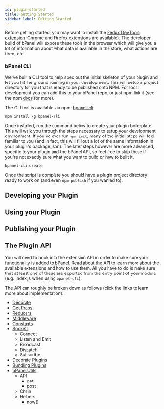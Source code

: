 ```yaml
---
id: plugin-started
title: Getting Started
sidebar_label: Getting Started
---
```


Before getting started, you may want to install the [Redux DevTools extension](https://github.com/zalmoxisus/redux-devtools-extension) (Chrome and Firefox extensions are available). The developer build of bPanel will expose these tools in the browser which will give you a lot of information about what data is available in the store, what actions are fired, etc.

### bPanel CLI
We've built a CLI tool to help spec out the initial skeleton of your plugin and let you hit the ground running in your development. This will setup a project directory for you that is ready to be published onto NPM. For local development you can add this to your bPanel repo, or just npm link it (see the npm [docs](https://docs.npmjs.com/cli/link) for more).

The CLI tool is available via npm: [bpanel-cli](https://www.npmjs.com/package/bpanel-cli).
```shell
npm install -g bpanel-cli
```

Once installed, run the command below to create your plugin boilerplate. This will walk you through the steps necessary to setup your development environment. If you've ever run `npm init`, many of the initial steps will feel familiar to you (and in fact, this will fill out a lot of the same information in your plugin's package.json). The later steps however are more advanced, specific to your plugin and the bPanel API, so feel free to skip these if you're not exactly sure what you want to build or how to built it.

```shell
bpanel-cli create
```

Once the script is complete you should have a plugin project directory ready to work on (and even `npm publish` if you wanted to).

## Developing your Plugin

## Using your Plugin

## Publishing your Plugin

## The Plugin API
You will need to hook into the extension API in order to make sure your functionality is added to bPanel. Read about the API to learn more about the available extensions and how to use them. All you have to do is make sure that at least one of these are exported from the entry point of your module (e.g. index.js when using `bpanel-cli`).

The API can roughly be broken down as follows (click the links to learn more about implementation):
- [Decorate](/docs/api-decorate.html)
- [Get Props](/docs/api-getprops.html)
- [Reducers](/docs/api-reducers.html)
- [Middleware](/docs/api-middleware.html)
- [Constants](/docs/api-constants.html)
- [Sockets](/docs/api-sockets.html)
  - Connect
  - Listen and Emit
  - Broadcast
  - Dispatch
  - Subscribe
- [Decorate Plugins](/docs/api-decorate-plugins.html)
- [Bundling Plugins](/docs/api-bundling-plugins.html)
- [bPanel Utils](/docs/bpanel-utils.html)
  - API
    - get
    - post
  - Chain
  - Helpers
    - now()